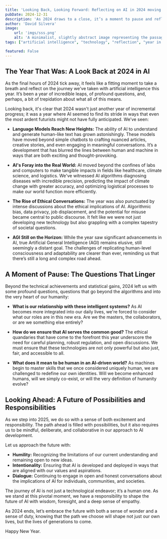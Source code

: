 ```yaml
---
title: 'Looking Back, Looking Forward: Reflecting on AI in 2024 moving to 2025'
pubDate: 2024-12-31
description: 'As 2024 draws to a close, it’s a moment to pause and reflect on the remarkable, and sometimes bewildering, year we’ve had in artificial intelligence. From breakthroughs to ethical quandaries, we’ve journeyed through a landscape of rapid change. Join me in considering the profound impact of this technology and the paths that lie ahead.'
author: 'David Silvera'
image:
    url: 'imgs/sss.png'
    alt: 'A minimalist, slightly abstract image representing the passage of time and the interconnectedness of technology'
tags: ["artificial intelligence", "technology", "reflection", "year in review", "future", "ethics", "2024", "2025","technological advancement", "AI progress"]

featured: False
---
```


## The Year That Was: A Look Back at 2024 in AI

As the final hours of 2024 tick away, it feels like a fitting moment to take a breath and reflect on the journey we've taken with artificial intelligence this year. It’s been a year of incredible leaps, of profound questions, and, perhaps, a bit of trepidation about what all of this means.

Looking back, it's clear that 2024 wasn't just another year of incremental progress; it was a year where AI seemed to find its stride in ways that even the most ardent futurists might not have fully anticipated. We’ve seen:

*   **Language Models Reach New Heights:** The ability of AI to understand and generate human-like text has grown astonishingly. These models have moved beyond simple chatbots to crafting nuanced articles, creative stories, and even engaging in meaningful conversations. It’s a development that has blurred the lines between human and machine in ways that are both exciting and thought-provoking.

*   **AI's Foray into the Real World:** AI moved beyond the confines of labs and computers to make tangible impacts in fields like healthcare, climate science, and logistics. We've witnessed AI algorithms diagnosing diseases with incredible precision, predicting the impact of climate change with greater accuracy, and optimizing logistical processes to make our world function more efficiently.

*   **The Rise of Ethical Conversations:** The year was also punctuated by intense discussions about the ethical implications of AI. Algorithmic bias, data privacy, job displacement, and the potential for misuse became central to public discourse. It felt like we were not just developing new technology but also grappling with a complex tapestry of societal questions.

*   **AGI Still on the Horizon:** While the year saw significant advancements in AI, true Artificial General Intelligence (AGI) remains elusive, still seemingly a distant goal. The challenges of replicating human-level consciousness and adaptability are clearer than ever, reminding us that there’s still a long and complex road ahead.

## A Moment of Pause: The Questions That Linger

Beyond the technical achievements and statistical gains, 2024 left us with some profound questions, questions that go beyond the algorithms and into the very heart of our humanity:

*   **What is our relationship with these intelligent systems?** As AI becomes more integrated into our daily lives, we're forced to consider what our roles are in this new era. Are we the masters, the collaborators, or are we something else entirely?

*   **How do we ensure that AI serves the common good?** The ethical quandaries that have come to the forefront this year underscore the need for careful planning, robust regulation, and open discussions. We must ensure that these technologies are not only powerful but also just, fair, and accessible to all.

*   **What does it mean to be human in an AI-driven world?** As machines begin to master skills that we once considered uniquely human, we are challenged to redefine our own identities. Will we become enhanced humans, will we simply co-exist, or will the very definition of humanity evolve?

## Looking Ahead: A Future of Possibilities and Responsibilities

As we step into 2025, we do so with a sense of both excitement and responsibility. The path ahead is filled with possibilities, but it also requires us to be mindful, deliberate, and collaborative in our approach to AI development.

Let us approach the future with:
*   **Humility:** Recognizing the limitations of our current understanding and remaining open to new ideas.
*   **Intentionality:** Ensuring that AI is developed and deployed in ways that are aligned with our values and aspirations.
*   **Dialogue:** Continuing to engage in open and honest conversations about the implications of AI for individuals, communities, and societies.

The journey of AI is not just a technological endeavor; it’s a human one. As we stand at this pivotal moment, we have a responsibility to shape the future of AI with wisdom, foresight, and a deep sense of empathy.

As 2024 ends, let’s embrace the future with both a sense of wonder and a sense of duty, knowing that the path we choose will shape not just our own lives, but the lives of generations to come.

Happy New Year.